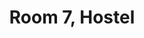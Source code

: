 ---
basin: 'Yes'
cudn: true
floor: First
grade: 7
images: []
living_room: 'Yes'
location: Hostel
name: '7'
network: Wired and Wireless
title: Room 7, Hostel
---